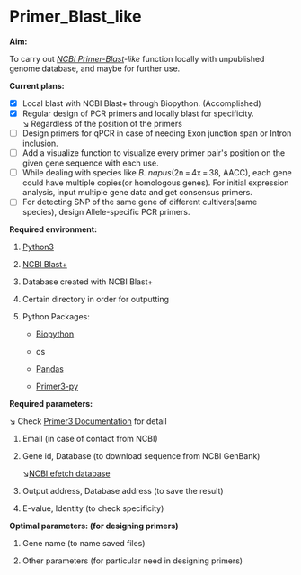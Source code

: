 # Primer_Blast_like

**Aim:**

To carry out *[NCBI Primer-Blast](https://www.ncbi.nlm.nih.gov/tools/primer-blast/)-like* function locally with unpublished genome database, and maybe for further use.

**Current plans:**

- [x] Local blast with NCBI Blast+ through Biopython.    (Accomplished)
- [x] Regular design of PCR primers and locally blast for specificity.  
↘︎ Regardless of the position of the primers
- [ ] Design primers for qPCR in case of needing Exon junction span or Intron inclusion.
- [ ] Add a visualize function to visualize every primer pair's position on the given gene sequence with each use.
- [ ] While dealing with species like *B. napus*(2n = 4x = 38, AACC), each gene could have multiple copies(or homologous genes). For initial expression analysis, input multiple gene data and get consensus primers.
- [ ] For detecting SNP of the same gene of different cultivars(same species), design Allele-specific PCR primers.

**Required environment:**

1. [Python3]()

2. [NCBI Blast+]()

3. Database created with NCBI Blast+

4. Certain directory in order for outputting

5. Python Packages: 

    * [Biopython](https://biopython.org/)

    * os

    * [Pandas](https://pandas.pydata.org/)

    * [Primer3-py](https://pypi.org/project/primer3-py/)

**Required parameters:**

↘︎ Check [Primer3 Documentation](http://primer3.org/manual.html) for detail

1. Email (in case of contact from NCBI)

2. Gene id, Database (to download sequence from NCBI GenBank)

   ↘︎[NCBI efetch database](https://www.ncbi.nlm.nih.gov/books/NBK25497/table/chapter2.T._entrez_unique_identifiers_ui/?report=objectonly)

3. Output address, Database address (to save the result)

4. E-value, Identity (to check specificity)


**Optimal parameters: (for designing primers)**

1. Gene name (to name saved files)

2. Other parameters (for particular need in designing primers)
